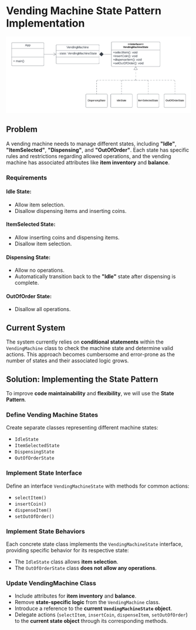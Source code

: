 # Vending Machine State Pattern Implementation

![UML Class Diagram](UML.png)

## Problem
A vending machine needs to manage different states, including **"Idle"**, **"ItemSelected"**, **"Dispensing"**, and **"OutOfOrder"**. Each state has specific rules and restrictions regarding allowed operations, and the vending machine has associated attributes like **item inventory** and **balance**.

### Requirements

#### Idle State:
- Allow item selection.
- Disallow dispensing items and inserting coins.

#### ItemSelected State:
- Allow inserting coins and dispensing items.
- Disallow item selection.

#### Dispensing State:
- Allow no operations.
- Automatically transition back to the **"Idle"** state after dispensing is complete.

#### OutOfOrder State:
- Disallow all operations.

## Current System
The system currently relies on **conditional statements** within the `VendingMachine` class to check the machine state and determine valid actions. This approach becomes cumbersome and error-prone as the number of states and their associated logic grows.

## Solution: Implementing the State Pattern
To improve **code maintainability** and **flexibility**, we will use the **State Pattern**.

### Define Vending Machine States
Create separate classes representing different machine states:
- `IdleState`
- `ItemSelectedState`
- `DispensingState`
- `OutOfOrderState`

### Implement State Interface
Define an interface `VendingMachineState` with methods for common actions:
- `selectItem()`
- `insertCoin()`
- `dispenseItem()`
- `setOutOfOrder()`

### Implement State Behaviors
Each concrete state class implements the `VendingMachineState` interface, providing specific behavior for its respective state:
- The `IdleState` class allows **item selection**.
- The `OutOfOrderState` class **does not allow any operations**.

### Update VendingMachine Class
- Include attributes for **item inventory** and **balance**.
- Remove **state-specific logic** from the `VendingMachine` class.
- Introduce a reference to the **current `VendingMachineState` object**.
- Delegate actions (`selectItem`, `insertCoin`, `dispenseItem`, `setOutOfOrder`) to the **current state object** through its corresponding methods.
